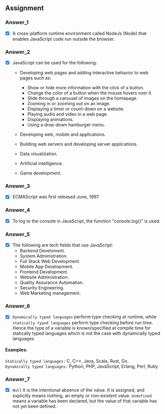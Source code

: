 ## Assignment

### Answer_1
- [x] A cross-platform runtime environment called NodeJs (Node) that enables JavaScript code run outside the browser.

### Answer_2
- [x] JavaScript can be used for the following:
    * Developing web pages and adding interactive behavior to web pages such as:

        * Show or hide more information with the click of a button.
        * Change the color of a button when the mouse hovers over it.
        * Slide through a carousel of images on the homepage.
        * Zooming in or zooming out on an image.
        * Displaying a timer or count-down on a website.
        * Playing audio and video in a web page.
        * Displaying animations.
        * Using a drop-down hamburger menu.
    * Developing web, mobile and applications.
    * Building web servers and developing server applications.
    * Data visualization.
    * Artificial intelligence.
    * Game development.

### Answer_3
- [x] ECMAScript was first released June, 1997.

### Answer_4
- [x] To log to the console in JavaScript, the function "console.log()" is used.

### Answer_5
- [x] The following are tech fields that use JavaScript:
    * Backend Develoment.
    * System Administration.
    * Full Stack Web Development.
    * Mobile App Development.
    * Frontend Development.
    * Website Administration.
    * Quality Assurance Automation.
    * Security Engineering.
    * Web Marketing management.

### Answer_6
- [x] ```Dynamically typed languages``` perform type checking at runtime, while ```statically typed languages``` perform type checking before run time. Hence the type of a variable is known/specified at compile time for statically typed languages which is not the case with dynamically typed languages.
#### Examples:
```Statically typed languages:``` C, C++, Java, Scala, Rust, Go. \
```Dynamically typed languages:``` Python, PHP, JavaScript, Erlang,  Perl, Ruby

### Answer_7
 - [x] ```Null``` It is the intentional absence of the value. It is assigned, and explicitly means nothing, an empty or non-existent value. 
 ```Undefined``` means a variable has been declared, but the value of that variable has not yet been defined.



